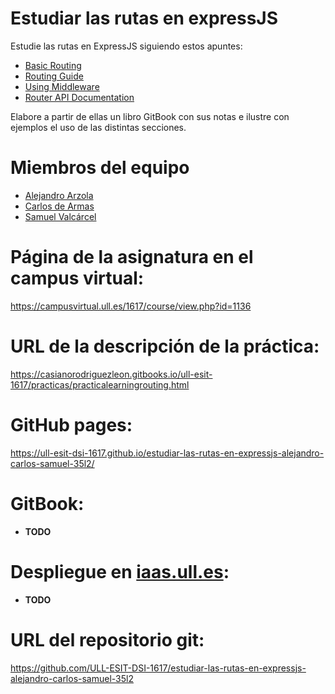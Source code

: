 # Estudiar las rutas en expressJS

Estudie las rutas en ExpressJS siguiendo estos apuntes:
* [Basic Routing](http://expressjs.com/en/starter/basic-routing.html)
* [Routing Guide](http://expressjs.com/en/guide/routing.html)
* [Using Middleware](http://expressjs.com/en/guide/using-middleware.html)
* [Router API Documentation](http://expressjs.com/en/4x/api.html#router)

Elabore a partir de ellas un libro GitBook con sus notas e ilustre con ejemplos el uso de las distintas secciones.

# Miembros del equipo

* [Alejandro Arzola](http://aleag.github.io)
* [Carlos de Armas](http://alu0100816167.github.io)
* [Samuel Valcárcel](http://cosaca.github.io)

# Página de la asignatura en el campus virtual:

https://campusvirtual.ull.es/1617/course/view.php?id=1136

# URL de la descripción de la práctica:

https://casianorodriguezleon.gitbooks.io/ull-esit-1617/practicas/practicalearningrouting.html

# GitHub pages:

https://ull-esit-dsi-1617.github.io/estudiar-las-rutas-en-expressjs-alejandro-carlos-samuel-35l2/

# GitBook:

* **TODO**

# Despliegue en [iaas.ull.es](iaas.ull.es):

* **TODO**

# URL del repositorio git:
https://github.com/ULL-ESIT-DSI-1617/estudiar-las-rutas-en-expressjs-alejandro-carlos-samuel-35l2
